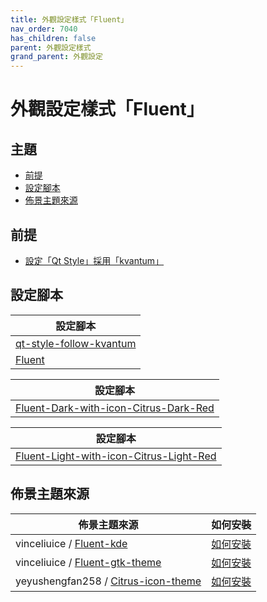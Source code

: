 ```yaml
---
title: 外觀設定樣式「Fluent」
nav_order: 7040
has_children: false
parent: 外觀設定樣式
grand_parent: 外觀設定
---
```



# 外觀設定樣式「Fluent」




## 主題

* [前提](#前提)
* [設定腳本](#設定腳本)
* [佈景主題來源](#佈景主題來源)




## 前提

* [設定「Qt Style」採用「kvantum」](https://samwhelp.github.io/note-about-lingmo/read/howto/config-qt-style.html#設定qt-style採用kvantum)




## 設定腳本

| 設定腳本 |
| ------- |
| [qt-style-follow-kvantum](https://github.com/samwhelp/lingmo-adjustment/tree/main/prototype/main/qt-style-config/qt-style-follow-kvantum) |
| [Fluent](https://github.com/samwhelp/lingmo-adjustment/tree/main/prototype/main/style-config/switch/Fluent) |




| 設定腳本 |
| ------- |
| [Fluent-Dark-with-icon-Citrus-Dark-Red](https://github.com/samwhelp/lingmo-adjustment/tree/main/prototype/main/style-config/switch/Fluent/Fluent-Dark-with-icon-Citrus-Dark-Red) |




| 設定腳本 |
| ------- |
| [Fluent-Light-with-icon-Citrus-Light-Red](https://github.com/samwhelp/lingmo-adjustment/tree/main/prototype/main/style-config/switch/Fluent/Fluent-Light-with-icon-Citrus-Light-Red) |




## 佈景主題來源

| 佈景主題來源 | 如何安裝 |
| ---------- | ------- |
| vinceliuice / [Fluent-kde](https://github.com/vinceliuice/Fluent-kde) | [如何安裝](https://samwhelp.github.io/note-about-lingmo/read/subject/theme/source/Fluent.html#如何安裝fluent-kde) |
| vinceliuice / [Fluent-gtk-theme](https://github.com/vinceliuice/Fluent-gtk-theme) | [如何安裝](https://samwhelp.github.io/note-about-lingmo/read/subject/theme/source/Fluent.html#如何安裝fluent-gtk-theme) |
| yeyushengfan258 / [Citrus-icon-theme](https://github.com/yeyushengfan258/Citrus-icon-theme) | [如何安裝](https://samwhelp.github.io/note-about-lingmo/read/subject/theme/source/Citrus.html#如何安裝citrus-icon-theme) |

